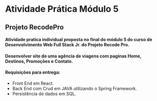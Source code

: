 # Atividade Prática Módulo 5

## Projeto RecodePro

#### Atividade pratica individual proposta no final do módulo 5 do curso de Desenvolvimento Web Full Stack Jr. do Projeto Recode Pro.
#### Desenvolver site de uma agência de viagens com paginas Home, Destinos, Promoções e Contato.

#### Requisições para entrega:

- Front End em React.
- Back End com Crud em JAVA utilizando o Spring Framework.
- Persistência de dados em SQL.

